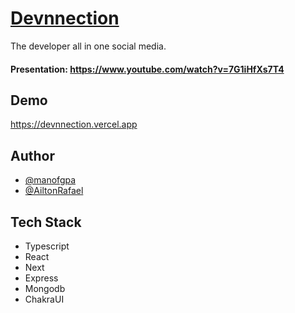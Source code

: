 # [Devnnection](https://devnnection.vercel.app)

The developer all in one social media.

#### Presentation: https://www.youtube.com/watch?v=7G1iHfXs7T4

## Demo

https://devnnection.vercel.app

## Author

- [@manofgpa](https://github.com/manofgpa)
- [@AiltonRafael](https://github.com/AiltonRafael)

## Tech Stack

- Typescript
- React
- Next
- Express
- Mongodb
- ChakraUI
